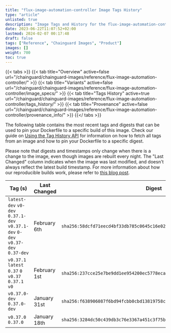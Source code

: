 ```yaml
---
title: "flux-image-automation-controller Image Tags History"
type: "article"
unlisted: true
description: "Image Tags and History for the flux-image-automation-controller Chainguard Image"
date: 2023-06-22T11:07:52+02:00
lastmod: 2024-02-07 00:17:48
draft: false
tags: ["Reference", "Chainguard Images", "Product"]
images: []
weight: 700
toc: true
---
```


{{< tabs >}}
{{< tab title="Overview" active=false url="/chainguard/chainguard-images/reference/flux-image-automation-controller/" >}}
{{< tab title="Variants" active=false url="/chainguard/chainguard-images/reference/flux-image-automation-controller/image_specs/" >}}
{{< tab title="Tags History" active=true url="/chainguard/chainguard-images/reference/flux-image-automation-controller/tags_history/" >}}
{{< tab title="Provenance" active=false url="/chainguard/chainguard-images/reference/flux-image-automation-controller/provenance_info/" >}}
{{</ tabs >}}

The following table contains the most recent tags and digests that can be used to pin your Dockerfile to a specific build of this image. Check our guide on [Using the Tag History API](/chainguard/chainguard-images/using-the-tag-history-api/) for information on how to fetch all tags from an image and how to pin your Dockerfile to a specific digest.

Please note that digests and timestamps only change when there is a change to the image, even though images are rebuilt every night. The "Last Changed" column indicates when the image was last modified, and doesn't always reflect the latest build timestamp. For more information about how our reproducible builds work, please refer to [this blog post](https://www.chainguard.dev/unchained/reproducing-chainguards-reproducible-image-builds).

| Tag (s)                                                                          | Last Changed | Digest                                                                    |
|----------------------------------------------------------------------------------|--------------|---------------------------------------------------------------------------|
|  `latest-dev` `v0-dev` `0.37.1-dev` `v0.37.1-dev` `0-dev` `v0.37-dev` `0.37-dev` | February 6th | `sha256:58dcfd71eecd4bf33db785c0645c16e02cf1296595ace218c8f53f7dc2691e0a` |
|  `v0.37.1` `latest` `0.37` `0` `v0.37` `0.37.1` `v0`                             | February 1st | `sha256:237cce25e7be9dd1ee954200ec5778eca44b69c5b43612d834f5016f9598cd54` |
|  `v0.37.0-dev` `0.37.0-dev`                                                      | January 31st | `sha256:f638906087f6bd94fcbb0cbd13819758c0a44b6f3381fedd9b87d5b620697703` |
|  `v0.37.0` `0.37.0`                                                              | January 18th | `sha256:3284dc50c439db3c76e3367a451c3f75ba0ac08413e6aafe2b704375a8877631` |


